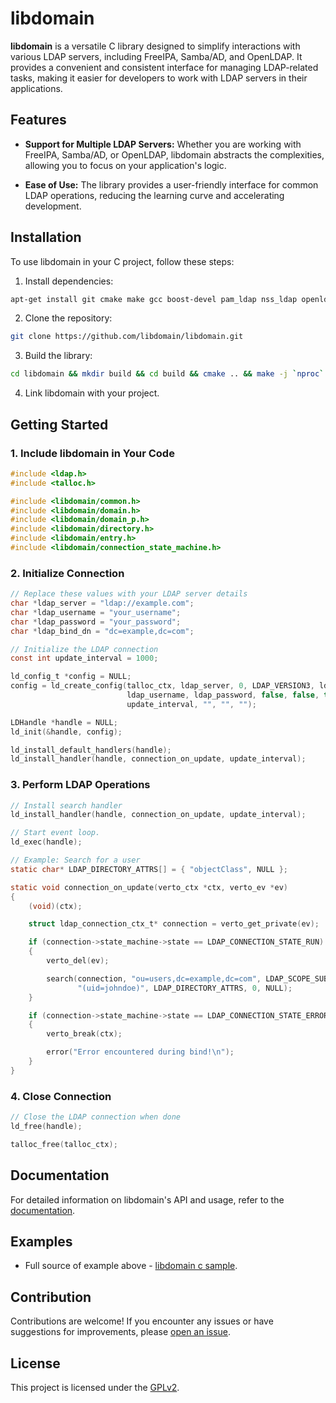 # libdomain

**libdomain** is a versatile C library designed to simplify interactions with various LDAP servers, including FreeIPA, Samba/AD, and OpenLDAP. It provides a convenient and consistent interface for managing LDAP-related tasks, making it easier for developers to work with LDAP servers in their applications.

## Features

- **Support for Multiple LDAP Servers:** Whether you are working with FreeIPA, Samba/AD, or OpenLDAP, libdomain abstracts the complexities,
allowing you to focus on your application's logic.

- **Ease of Use:** The library provides a user-friendly interface for common LDAP operations, reducing the learning curve and accelerating development.

## Installation

To use libdomain in your C project, follow these steps:

1. Install dependencies:
```bash
apt-get install git cmake make gcc boost-devel pam_ldap nss_ldap openldap-servers libldb-devel libldap-devel glib2-devel libxml2-devel libpcre-devel libverto-devel libconfig-devel ragel libsasl2-devel
```

2. Clone the repository:

```bash
git clone https://github.com/libdomain/libdomain.git
```

3. Build the library:

```bash
cd libdomain && mkdir build && cd build && cmake .. && make -j `nproc`
```

4. Link libdomain with your project.

## Getting Started

### 1. Include libdomain in Your Code

```c
#include <ldap.h>
#include <talloc.h>

#include <libdomain/common.h>
#include <libdomain/domain.h>
#include <libdomain/domain_p.h>
#include <libdomain/directory.h>
#include <libdomain/entry.h>
#include <libdomain/connection_state_machine.h>
```

### 2. Initialize Connection

```c
// Replace these values with your LDAP server details
char *ldap_server = "ldap://example.com";
char *ldap_username = "your_username";
char *ldap_password = "your_password";
char *ldap_bind_dn = "dc=example,dc=com";

// Initialize the LDAP connection
const int update_interval = 1000;

ld_config_t *config = NULL;
config = ld_create_config(talloc_ctx, ldap_server, 0, LDAP_VERSION3, ldap_bind_dn,
                          ldap_username, ldap_password, false, false, true, false,
                          update_interval, "", "", "");

LDHandle *handle = NULL;
ld_init(&handle, config);

ld_install_default_handlers(handle);
ld_install_handler(handle, connection_on_update, update_interval);
```

### 3. Perform LDAP Operations

```c
// Install search handler
ld_install_handler(handle, connection_on_update, update_interval);

// Start event loop.
ld_exec(handle);
```

```c
// Example: Search for a user
static char* LDAP_DIRECTORY_ATTRS[] = { "objectClass", NULL };

static void connection_on_update(verto_ctx *ctx, verto_ev *ev)
{
    (void)(ctx);

    struct ldap_connection_ctx_t* connection = verto_get_private(ev);

    if (connection->state_machine->state == LDAP_CONNECTION_STATE_RUN)
    {
        verto_del(ev);

        search(connection, "ou=users,dc=example,dc=com", LDAP_SCOPE_SUBTREE,
               "(uid=johndoe)", LDAP_DIRECTORY_ATTRS, 0, NULL);
    }

    if (connection->state_machine->state == LDAP_CONNECTION_STATE_ERROR)
    {
        verto_break(ctx);

        error("Error encountered during bind!\n");
    }
}
```

### 4. Close Connection

```c
// Close the LDAP connection when done
ld_free(handle);

talloc_free(talloc_ctx);
```

## Documentation

For detailed information on libdomain's API and usage, refer to the [documentation](https://august-alt.github.io/libdomain/).

## Examples
- Full source of example above - [libdomain c sample](https://github.com/libdomain/libdomain-c-sample).

## Contribution

Contributions are welcome! If you encounter any issues or have suggestions for improvements, please [open an issue](https://github.com/libdomain/libdomain/issues).

## License

This project is licensed under the [GPLv2](LICENSE.md).
